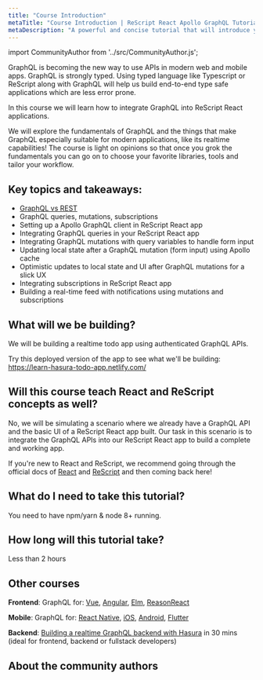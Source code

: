 ```yaml
---
title: "Course Introduction"
metaTitle: "Course Introduction | ReScript React Apollo GraphQL Tutorial"
metaDescription: "A powerful and concise tutorial that will introduce you to GraphQL and integrating GraphQL into your ReScript React app with Apollo, in the shortest amount of time possible."
---
```


import CommunityAuthor from '../src/CommunityAuthor.js';

GraphQL is becoming the new way to use APIs in modern web and mobile apps. GraphQL is strongly typed.
Using typed language like Typescript or ReScript along with GraphQL will help us build end-to-end type safe applications which are less error prone.

In this course we will learn how to integrate GraphQL into ReScript React applications.

We will explore the fundamentals of GraphQL and the things that make GraphQL especially suitable for modern applications, like its realtime capabilities! The course is light on opinions so that once you grok the fundamentals you can go on to choose your favorite libraries, tools and tailor your workflow.

## Key topics and takeaways:

- [GraphQL vs REST](https://hasura.io/learn/graphql/intro-graphql/graphql-vs-rest/)
- GraphQL queries, mutations, subscriptions
- Setting up a Apollo GraphQL client in ReScript React app
- Integrating GraphQL queries in your ReScript React app
- Integrating GraphQL mutations with query variables to handle form input
- Updating local state after a GraphQL mutation (form input) using Apollo cache
- Optimistic updates to local state and UI after GraphQL mutations for a slick UX
- Integrating subscriptions in ReScript React app
- Building a real-time feed with notifications using mutations and subscriptions

## What will we be building?

We will be building a realtime todo app using authenticated GraphQL APIs.

Try this deployed version of the app to see what we'll be building:
https://learn-hasura-todo-app.netlify.com/

## Will this course teach React and ReScript concepts as well?

No, we will be simulating a scenario where we already have a GraphQL API and the basic UI of a ReScript React app built. Our task in this scenario is to integrate the GraphQL APIs into our ReScript React app to build a complete and working app.

If you're new to React and ReScript, we recommend going through the official docs of [React](https://reactjs.org/docs/hooks-intro.html) and [ReScript](https://rescript-lang.org/) and then coming back here!

## What do I need to take this tutorial?

You need to have npm/yarn & node 8+ running.

## How long will this tutorial take?

Less than 2 hours

## Other courses

**Frontend**: GraphQL for: [Vue](https://hasura.io/learn/graphql/vue/introduction/), [Angular](https://hasura.io/learn/graphql/angular-apollo/introduction/), [Elm](https://hasura.io/learn/graphql/elm-graphql/introduction/), [ReasonReact](https://hasura.io/learn/graphql/reason-react-apollo/introduction/)

**Mobile**: GraphQL for: [React Native](https://hasura.io/learn/graphql/react-native/introduction/), [iOS](https://hasura.io/learn/graphql/ios/introduction/), [Android](https://hasura.io/learn/graphql/android/introduction/), [Flutter](https://hasura.io/learn/graphql/flutter-graphql/introduction/)

**Backend**: [Building a realtime GraphQL backend with Hasura](https://hasura.io/learn/graphql/hasura/introduction/) in 30 mins (ideal for frontend, backend or fullstack developers)

## About the community authors

<CommunityAuthor 
    name="Kiran Abburi"
    imageUrl="https://graphql-engine-cdn.hasura.io/learn-hasura/assets/graphql-rescript-react-apollo/kiran-rescript-community-author.jpeg"
    twitterUrl="https://twitter.com/kiran_abburi"
    githubUrl="https://github.com/akiran"
    description="Consultant"
/>
